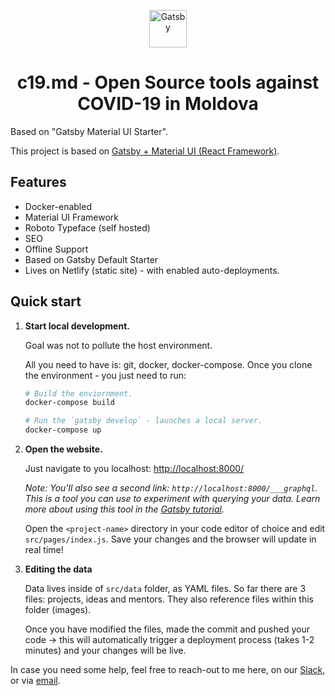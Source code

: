 <p align="center">
  <a href="https://c19.md">
    <img alt="Gatsby" src="https://www.gatsbyjs.org/monogram.svg" width="60" />
  </a>
</p>
<h1 align="center">
  c19.md - Open Source tools against COVID-19 in Moldova
</h1>
<p>
Based on "Gatsby Material UI Starter".
</p>

This project is based on [Gatsby + Material UI (React Framework)](https://www.gatsbyjs.org/starters/dominicabela/gatsby-starter-material-ui/).

## Features

- Docker-enabled
- Material UI Framework
- Roboto Typeface (self hosted)
- SEO
- Offline Support
- Based on Gatsby Default Starter
- Lives on Netlify (static site) - with enabled auto-deployments.

## Quick start

1.  **Start local development.**

    Goal was not to pollute the host environment.
    
    All you need to have is: git, docker, docker-compose.
    Once you clone the environment - you just need to run:

    ```sh
    # Build the enviornment.
    docker-compose build
    
    # Run the `gatsby develop` - launches a local server.
    docker-compose up
    ```

2.  **Open the website.**

    Just navigate to you localhost: [http://localhost:8000/](http://localhost:8000/)

    _Note: You'll also see a second link: _`http://localhost:8000/___graphql`_. This is a tool you can use to experiment with querying your data. Learn more about using this tool in the [Gatsby tutorial](https://www.gatsbyjs.org/tutorial/part-five/#introducing-graphiql)._

    Open the `<project-name>` directory in your code editor of choice and edit `src/pages/index.js`. Save your changes and the browser will update in real time!

3.  **Editing the data**

    Data lives inside of `src/data` folder, as YAML files. So far there are 3 files: projects, ideas and mentors. They also reference files within this folder (images).
    
    Once you have modified the files, made the commit and pushed your code -> this will automatically trigger a deployment process (takes 1-2 minutes) and your changes will be live.
    
In case you need some help, feel free to reach-out to me here, on our [Slack](https://join.slack.com/t/c19md/shared_invite/zt-crwaj52o-t7WS8QBy2cM78eYd4fEhxw), or via [email](mailto:tech@c19md).